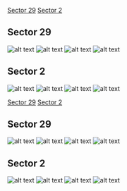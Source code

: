 [Sector 29](#sector29)
[Sector 2](#sector2)

<a name = "sector29"></a>
## Sector 29
![alt text](/tt/WASP-097_Sector_29/WASP-097_Sector_29_a_TimeSeries.png)
![alt text](/tt/WASP-097_Sector_29/WASP-097_Sector_29_b_FoldedLightCurve.png)
![alt text](/tt/WASP-097_Sector_29/WASP-097_Sector_29_b_IndividualTransitsWithFit.png)
![alt text](/tt/WASP-097_Sector_29/WASP-097_Sector_29_c_TimingResiduals.png)

<a name = "sector2"></a>
## Sector 2
![alt text](/tt/WASP-097_Sector_2/WASP-097_Sector_2_a_TimeSeries.png)
![alt text](/tt/WASP-097_Sector_2/WASP-097_Sector_2_b_FoldedLightCurve.png)
![alt text](/tt/WASP-097_Sector_2/WASP-097_Sector_2_b_IndividualTransitsWithFit.png)
![alt text](/tt/WASP-097_Sector_2/WASP-097_Sector_2_c_TimingResiduals.png)

[Sector 29](#sector29)
[Sector 2](#sector2)

<a name = "sector29"></a>
## Sector 29
![alt text](/tt/WASP-097_Sector_29/WASP-097_Sector_29_a_TimeSeries.png)
![alt text](/tt/WASP-097_Sector_29/WASP-097_Sector_29_b_FoldedLightCurve.png)
![alt text](/tt/WASP-097_Sector_29/WASP-097_Sector_29_b_IndividualTransitsWithFit.png)
![alt text](/tt/WASP-097_Sector_29/WASP-097_Sector_29_c_TimingResiduals.png)

<a name = "sector2"></a>
## Sector 2
![alt text](/tt/WASP-097_Sector_2/WASP-097_Sector_2_a_TimeSeries.png)
![alt text](/tt/WASP-097_Sector_2/WASP-097_Sector_2_b_FoldedLightCurve.png)
![alt text](/tt/WASP-097_Sector_2/WASP-097_Sector_2_b_IndividualTransitsWithFit.png)
![alt text](/tt/WASP-097_Sector_2/WASP-097_Sector_2_c_TimingResiduals.png)

